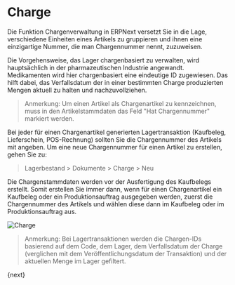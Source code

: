 <!-- add-breadcrumbs -->
# Charge


Die Funktion Chargenverwaltung in ERPNext versetzt Sie in die Lage, verschiedene Einheiten eines Artikels zu gruppieren und ihnen eine einzigartige Nummer, die man Chargennummer nennt, zuzuweisen.

Die Vorgehensweise, das Lager chargenbasiert zu verwalten, wird hauptsächlich in der pharmazeutischen Industrie angewandt. Medikamenten wird hier chargenbasiert eine eindeutige ID zugewiesen. Das hilft dabei, das Verfallsdatum der in einer bestimmten Charge produzierten Mengen aktuell zu halten und nachzuvollziehen.

> Anmerkung: Um einen Artikel als Chargenartikel zu kennzeichnen, muss in den Artikelstammdaten das Feld "Hat Chargennummer" markiert werden.

Bei jeder für einen Chargenartikel generierten Lagertransaktion (Kaufbeleg, Lieferschein, POS-Rechnung) sollten Sie die Chargennummer des Artikels mit angeben. Um eine neue Chargennummer für einen Artikel zu erstellen, gehen Sie zu:

> Lagerbestand > Dokumente > Charge > Neu

Die Chargenstammdaten werden vor der Ausfertigung des Kaufbelegs erstellt. Somit erstellen Sie immer dann, wenn für einen Chargenartikel ein Kaufbeleg oder ein Produktionsauftrag ausgegeben werden, zuerst die Chargennummer des Artikels und wählen diese dann im Kaufbeleg oder im Produktionsauftrag aus.

<img class="screenshot" alt="Charge" src="{{docs_base_url}}/assets/img/stock/batch.png">

> Anmerkung: Bei Lagertransaktionen werden die Chargen-IDs basierend auf dem Code, dem Lager, dem Verfallsdatum der Charge (verglichen mit dem Veröffentlichungsdatum der Transaktion) und der aktuellen Menge im Lager gefiltert.

{next}
